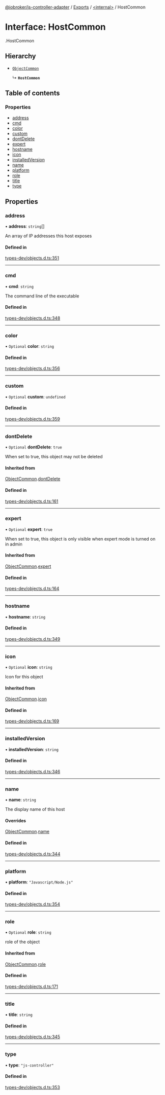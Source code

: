 [@iobroker/js-controller-adapter](../README.md) / [Exports](../modules.md) / [<internal\>](../modules/internal_.md) / HostCommon

# Interface: HostCommon

[<internal>](../modules/internal_.md).HostCommon

## Hierarchy

- [`ObjectCommon`](internal_.ObjectCommon.md)

  ↳ **`HostCommon`**

## Table of contents

### Properties

- [address](internal_.HostCommon.md#address)
- [cmd](internal_.HostCommon.md#cmd)
- [color](internal_.HostCommon.md#color)
- [custom](internal_.HostCommon.md#custom)
- [dontDelete](internal_.HostCommon.md#dontdelete)
- [expert](internal_.HostCommon.md#expert)
- [hostname](internal_.HostCommon.md#hostname)
- [icon](internal_.HostCommon.md#icon)
- [installedVersion](internal_.HostCommon.md#installedversion)
- [name](internal_.HostCommon.md#name)
- [platform](internal_.HostCommon.md#platform)
- [role](internal_.HostCommon.md#role)
- [title](internal_.HostCommon.md#title)
- [type](internal_.HostCommon.md#type)

## Properties

### address

• **address**: `string`[]

An array of IP addresses this host exposes

#### Defined in

[types-dev/objects.d.ts:351](https://github.com/ioBroker/ioBroker.js-controller/blob/58a732de/packages/types-dev/objects.d.ts#L351)

___

### cmd

• **cmd**: `string`

The command line of the executable

#### Defined in

[types-dev/objects.d.ts:348](https://github.com/ioBroker/ioBroker.js-controller/blob/58a732de/packages/types-dev/objects.d.ts#L348)

___

### color

• `Optional` **color**: `string`

#### Defined in

[types-dev/objects.d.ts:356](https://github.com/ioBroker/ioBroker.js-controller/blob/58a732de/packages/types-dev/objects.d.ts#L356)

___

### custom

• `Optional` **custom**: `undefined`

#### Defined in

[types-dev/objects.d.ts:359](https://github.com/ioBroker/ioBroker.js-controller/blob/58a732de/packages/types-dev/objects.d.ts#L359)

___

### dontDelete

• `Optional` **dontDelete**: ``true``

When set to true, this object may not be deleted

#### Inherited from

[ObjectCommon](internal_.ObjectCommon.md).[dontDelete](internal_.ObjectCommon.md#dontdelete)

#### Defined in

[types-dev/objects.d.ts:161](https://github.com/ioBroker/ioBroker.js-controller/blob/58a732de/packages/types-dev/objects.d.ts#L161)

___

### expert

• `Optional` **expert**: ``true``

When set to true, this object is only visible when expert mode is turned on in admin

#### Inherited from

[ObjectCommon](internal_.ObjectCommon.md).[expert](internal_.ObjectCommon.md#expert)

#### Defined in

[types-dev/objects.d.ts:164](https://github.com/ioBroker/ioBroker.js-controller/blob/58a732de/packages/types-dev/objects.d.ts#L164)

___

### hostname

• **hostname**: `string`

#### Defined in

[types-dev/objects.d.ts:349](https://github.com/ioBroker/ioBroker.js-controller/blob/58a732de/packages/types-dev/objects.d.ts#L349)

___

### icon

• `Optional` **icon**: `string`

Icon for this object

#### Inherited from

[ObjectCommon](internal_.ObjectCommon.md).[icon](internal_.ObjectCommon.md#icon)

#### Defined in

[types-dev/objects.d.ts:169](https://github.com/ioBroker/ioBroker.js-controller/blob/58a732de/packages/types-dev/objects.d.ts#L169)

___

### installedVersion

• **installedVersion**: `string`

#### Defined in

[types-dev/objects.d.ts:346](https://github.com/ioBroker/ioBroker.js-controller/blob/58a732de/packages/types-dev/objects.d.ts#L346)

___

### name

• **name**: `string`

The display name of this host

#### Overrides

[ObjectCommon](internal_.ObjectCommon.md).[name](internal_.ObjectCommon.md#name)

#### Defined in

[types-dev/objects.d.ts:344](https://github.com/ioBroker/ioBroker.js-controller/blob/58a732de/packages/types-dev/objects.d.ts#L344)

___

### platform

• **platform**: ``"Javascript/Node.js"``

#### Defined in

[types-dev/objects.d.ts:354](https://github.com/ioBroker/ioBroker.js-controller/blob/58a732de/packages/types-dev/objects.d.ts#L354)

___

### role

• `Optional` **role**: `string`

role of the object

#### Inherited from

[ObjectCommon](internal_.ObjectCommon.md).[role](internal_.ObjectCommon.md#role)

#### Defined in

[types-dev/objects.d.ts:171](https://github.com/ioBroker/ioBroker.js-controller/blob/58a732de/packages/types-dev/objects.d.ts#L171)

___

### title

• **title**: `string`

#### Defined in

[types-dev/objects.d.ts:345](https://github.com/ioBroker/ioBroker.js-controller/blob/58a732de/packages/types-dev/objects.d.ts#L345)

___

### type

• **type**: ``"js-controller"``

#### Defined in

[types-dev/objects.d.ts:353](https://github.com/ioBroker/ioBroker.js-controller/blob/58a732de/packages/types-dev/objects.d.ts#L353)
